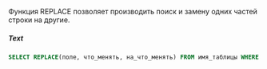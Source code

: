 Функция REPLACE позволяет производить поиск и замену одних частей строки на другие.


##### Text
```sql
SELECT REPLACE(поле, что_менять, на_что_менять) FROM имя_таблицы WHERE условие
```

```sql

```